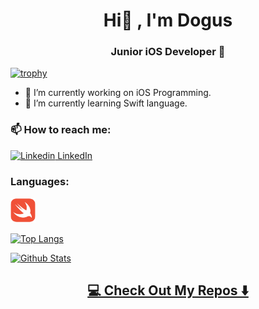 <h1 align="center">Hi👋 , I'm Dogus</h1>
<h3 align="center">Junior iOS Developer 🚀 </h3>

[![trophy](https://github-profile-trophy.vercel.app/?username=kaynakdgs)](https://github.com/kaynakdgs/github-profile-trophy)
- 🔭 I’m currently working on iOS Programming.
- 🌱 I’m currently learning Swift language.
<h3>📫 How to reach me:</h3>

[![Linkedin](https://i.stack.imgur.com/gVE0j.png) LinkedIn](https://www.linkedin.com/in/dogus-kaynak/)

<h3>Languages:</h3>

<p align="left"> <a href="https://developer.apple.com/swift/" target="_blank"> <img src="https://raw.githubusercontent.com/devicons/devicon/master/icons/swift/swift-original.svg" alt="swift" width="40" height="40"/>

![Top Langs](https://github-readme-stats.vercel.app/api/top-langs/?username=kaynakdgs&hide=TeX&layout=compact)

![Github Stats](https://github-readme-stats.vercel.app/api?username=kaynakdgs&count_private=true&show_icons=true&include_all_commits=true)


<h2  align="center">💻 Check Out My Repos ⬇️ </h2>
